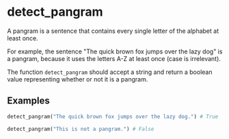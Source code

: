 # detect_pangram

A pangram is a sentence that contains every single letter of the alphabet at least once.

For example, the sentence "The quick brown fox jumps over the lazy dog" is a pangram, because it uses the letters A-Z at least once (case is irrelevant).

The function `detect_pangram` should accept a string and return a boolean value representing whether or not it is a pangram.

## Examples

```py
detect_pangram("The quick brown fox jumps over the lazy dog.") # True

detect_pangram("This is not a pangram.") # False
```
